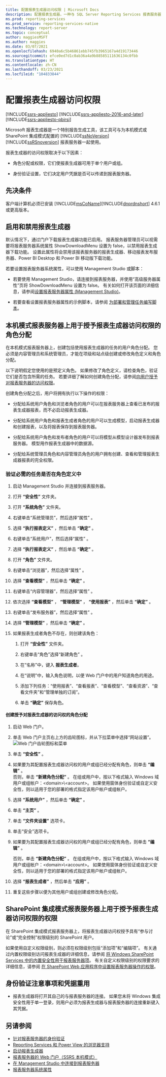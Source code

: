 ```yaml
---
title: 配置报表生成器访问权限 | Microsoft Docs
description: 配置报表生成器，一种与 SQL Server Reporting Services 报表服务器一起使用的报表设计工具。 它使用本机或 SharePoint 集成模式。
ms.prod: reporting-services
ms.prod_service: reporting-services-native
ms.technology: report-server
ms.topic: conceptual
author: maggiesMSFT
ms.author: maggies
ms.date: 03/07/2021
ms.openlocfilehash: 6940a6c5b46861ebb745fb3965167a4d19173446
ms.sourcegitcommit: efce0ed7d1c0ab36a4a9b88585111636134c0fbb
ms.translationtype: HT
ms.contentlocale: zh-CN
ms.lasthandoff: 03/23/2021
ms.locfileid: "104833844"
---
```

# <a name="configure-report-builder-access"></a>配置报表生成器访问权限

[!INCLUDE[ssrs-appliesto](../../includes/ssrs-appliesto.md)] [!INCLUDE[ssrs-appliesto-2016-and-later](../../includes/ssrs-appliesto-2016-and-later.md)] [!INCLUDE[ssrs-appliesto-pbirsi](../../includes/ssrs-appliesto-pbirs.md)]

Microsoft 报表生成器是一个特别报告生成工具，该工具可与为本机模式或 SharePoint 集成模式配置的 [!INCLUDE[ssNoVersion](../../includes/ssnoversion-md.md)] [!INCLUDE[ssRSnoversion](../../includes/ssrsnoversion-md.md)] 报表服务器一起使用。  

报表生成器的访问权限取决于以下因素：  

- 角色分配或权限，它们使报表生成器可用于单个用户或组。  

- 身份验证设置，它们决定用户凭据是否可以传递到报表服务器。

## <a name="prerequisites"></a>先决条件

客户端计算机必须已安装 [!INCLUDE[msCoName](../../includes/msconame-md.md)][!INCLUDE[dnprdnshort](../../includes/dnprdnshort-md.md)] 4.6.1 或更高版本。

## <a name="enabling-and-disabling-report-builder"></a>启用和禁用报表生成器  

默认情况下，通过门户下载报表生成器功能已启用。 报表服务器管理员可以视需要将报表服务器系统属性 ShowDownloadMenu 设置为 false，以禁用报表生成器下载功能。 设置此属性将会禁用该报表服务器的报表生成器、移动报表发布服务器、Power BI Desktop 和 Power BI 移动版下载功能。  

 若要设置报表服务器系统属性，可以使用 Management Studio 或脚本：   

 - 若要使用 Management Studio，请连接到报表服务器，并使用“高级服务器属性”页将 ShowDownloadMenu 设置为 false。 有关如何打开该页面的详细信息，请参阅[设置报表服务器属性 (Management Studio)](../../reporting-services/tools/set-report-server-properties-management-studio.md)。      

 - 若要查看设置报表服务器属性的示例脚本，请参阅 [为部署和管理任务编写脚本](../../reporting-services/tools/script-deployment-and-administrative-tasks.md)。  

## <a name="role-assignments-granting-report-builder-access-on-a-native-mode-report-server"></a>本机模式报表服务器上用于授予报表生成器访问权限的角色分配  

在本机模式报表服务器上，创建包括使用报表生成器的任务的用户角色分配。 您必须是内容管理员和系统管理员，才能在项级和站点级创建或修改角色定义和角色分配。  

以下说明假定您使用的是预定义角色。 如果修改了角色定义，请检查角色，验证它们是否包含所需的任务。 若要详细了解如何创建角色分配，请参阅[向用户授予对报表服务器的访问权限](../../reporting-services/security/grant-user-access-to-a-report-server.md)。

创建角色分配之后，用户将拥有执行以下操作的权限：  

- 分配给系统用户角色和浏览者角色的用户可以在报表服务器上查看已发布的报表生成器报表，而不必启动报表生成器。  

- 分配给系统用户角色和报表生成者角色的用户可以生成模型，启动报表生成器和创建报表，以及将报表保存到报表服务器。  

- 分配给系统用户角色和发布者角色的用户可以将模型从模型设计器发布到报表服务器。 模型用作报表生成器中的数据源。  

- 分配给系统管理员角色和内容管理员角色的用户拥有创建、查看和管理报表生成器报表的完全权限。  

### <a name="to-verify-required-tasks-are-in-the-role-definitions"></a>验证必需的任务是否在角色定义中  

1. 启动 Management Studio 并连接到报表服务器。  

2. 打开 **“安全性”** 文件夹。  

3. 打开 **“系统角色”** 文件夹。  

4. 右键单击“系统管理员”，然后选择“属性” 。  

5. 选择 **“执行报表定义”** ，然后单击 **“确定”** 。  

6. 右键单击“系统用户”，然后选择“属性” 。  

7. 选择 **“执行报表定义”** ，然后单击 **“确定”** 。  

8. 打开 **“角色”** 文件夹。  

9. 右键单击“浏览器”，然后选择“属性” 。  

10. 选择 **“查看模型”** ，然后单击 **“确定”** 。  

11. 右键单击“内容管理器”，然后选择“属性” 。  

12. 依次选择 **“查看模型”** ， **“管理模型”** ， **“使用报表”** ，然后单击 **“确定”** 。  

13. 右键单击“发布服务器”，然后选择“属性” 。  

14. 选择 **“管理模型”** ，然后单击 **“确定”** 。  

15. 如果报表生成者角色不存在，则创建该角色：  

    1. 打开 **“安全性”** 文件夹。  

    2. 右键单击“角色”选择“新建角色” 。  

    3. 在“名称”中，键入 **报表生成者**。  

    4. 在“说明”中，输入角色说明，以便 Web 门户中的用户知道角色的用途。  

    5. 添加下列任务：“使用报表”、“查看报表”、“查看模型”、“查看资源”、“查看文件夹”和“管理单独的订阅”。  

    6. 单击 **“确定”** 保存角色。  

#### <a name="to-create-role-assignments-that-grant-access-to-report-builder"></a>创建授予对报表生成器的访问权的角色分配  

1. 启动 Web 门户。  

2. 单击 Web 门户主页右上方的齿轮图标，并从下拉菜单中选择“网站设置”。  
![Web 门户齿轮图标和菜单](../../reporting-services/report-builder/media/configure-report-builder-access/ssrswebportal-site-settings-gear-icon-and-menu.png)

3. 单击 **“安全性”** 。  

4. 如果要为其配置报表生成器访问权的用户或组已经分配有角色，则单击 **“编辑”** 。  
否则，单击 **“新建角色分配”** 。 在组或用户中，按以下格式输入 Windows 域用户或组帐户：\<domain>\\<account\>。 如果使用窗体身份验证或自定义安全性，则以适用于您的部署的格式指定该用户帐户或组帐户。  

5. 选择 **“系统用户”** ，然后单击 **“确定”** 。  

6. 单击 **“主页”** 。  

7. 单击 **“文件夹设置”** 选项卡。  

8. 单击“安全”选项卡。  

9. 如果要为其配置报表生成器访问权的用户或组已经分配有角色，则单击 **“编辑”** 。  

    否则，单击 **“新建角色分配”** 。 在组或用户中，按以下格式输入 Windows 域用户或组帐户：\<domain>\\<account\>。 如果使用窗体身份验证或自定义安全性，则以适用于您的部署的格式指定该用户帐户或组帐户。  

10. 选择 **“报表生成者”** ，然后单击 **“应用”** 。  

11. 重复这些步骤以便为其他用户或组创建或修改角色分配。  

## <a name="permissions-granting-report-builder-access-on-a-sharepoint-integrated-mode-report-server"></a>SharePoint 集成模式报表服务器上用于授予报表生成器访问权限的权限  

在 SharePoint 集成模式报表服务器上，将报表生成器访问权授予具有“参与讨论”或“完全控制”权限级别的 SharePoint 用户。  

如果使用自定义权限级别，则必须在权限级别包括“添加项”和“编辑项”。 有关通过内置权限级别访问报表生成器的详细信息，请参阅 [将 Windows SharePoint Services 中的内置安全性用于报表服务器项](../../reporting-services/security/use-built-in-security-in-windows-sharepoint-services-for-report-server-items.md)。 有关自定义权限级别的权限要求的详细信息，请参阅 [在 SharePoint Web 应用程序中设置报表服务器操作的权限](../../reporting-services/security/set-permissions-for-report-server-operations-in-a-sharepoint-web-application.md)。  

## <a name="authentication-considerations-and-credential-reuse"></a>身份验证注意事项和凭据重用  

- 报表生成器将打开其自己的与报表服务器的连接。 如果您未将 Windows 集成安全性用于单一登录，则用户必须为报表生成器与报表服务器的连接重新键入其凭据。  

## <a name="see-also"></a>另请参阅  

- [针对报表服务器的身份验证](../../reporting-services/security/authentication-with-the-report-server.md)
- [Reporting Services 和 Power View 的浏览器支持](../../reporting-services/browser-support-for-reporting-services-and-power-view.md)
- [启动报表生成器](../../reporting-services/report-builder/start-report-builder.md)
- [报表服务器的 Web 门户（SSRS 本机模式）](../web-portal-ssrs-native-mode.md)
- [在 Management Studio 中连接到报表服务器](../../reporting-services/tools/connect-to-a-report-server-in-management-studio.md)
- [报表服务器系统属性](../../reporting-services/report-server-web-service/net-framework/reporting-services-properties-report-server-system-properties.md)
